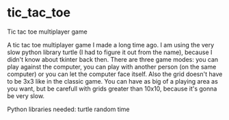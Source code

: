 # tic_tac_toe
Tic tac toe multiplayer game

A tic tac toe multiplayer game I made a long time ago. I am using the very slow python library turtle (I had to figure it out from the name), because I didn't know about tkinter back then. There are three game modes: you can play against the computer, you can play with another person (on the same computer) or you can let the computer face itself. Also the grid doesn't have to be 3x3 like in the classic game. You can have as big of a playing area as you want, but be carefull with grids greater than 10x10, because it's gonna be very slow.

Python libraries needed:
turtle
random
time
